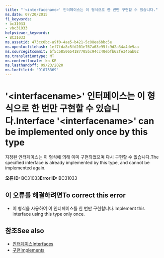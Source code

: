 ```yaml
---
title: "'<interfacename>' 인터페이스는 이 형식으로 한 번만 구현할 수 있습니다."
ms.date: 07/20/2015
f1_keywords:
- bc31033
- vbc31033
helpviewer_keywords:
- BC31033
ms.assetid: 473cc0bc-a9f0-4ae5-b421-5c08ea6bbc5e
ms.openlocfilehash: 1ef7fda8c5fd201e767a63e95fc9d2a34a4de9aa
ms.sourcegitcommit: bf5c5850654187705bc94cc40ebfb62fe346ab02
ms.translationtype: MT
ms.contentlocale: ko-KR
ms.lasthandoff: 09/23/2020
ms.locfileid: "91073369"
---
```

# <a name="interface-interfacename-can-be-implemented-only-once-by-this-type"></a><span data-ttu-id="91c75-102">'\<interfacename>' 인터페이스는 이 형식으로 한 번만 구현할 수 있습니다.</span><span class="sxs-lookup"><span data-stu-id="91c75-102">Interface '\<interfacename>' can be implemented only once by this type</span></span>

<span data-ttu-id="91c75-103">지정된 인터페이스는 이 형식에 의해 이미 구현되었으며 다시 구현할 수 없습니다.</span><span class="sxs-lookup"><span data-stu-id="91c75-103">The specified interface is already implemented by this type, and cannot be implemented again.</span></span>  
  
 <span data-ttu-id="91c75-104">**오류 ID:** BC31033</span><span class="sxs-lookup"><span data-stu-id="91c75-104">**Error ID:** BC31033</span></span>  
  
## <a name="to-correct-this-error"></a><span data-ttu-id="91c75-105">이 오류를 해결하려면</span><span class="sxs-lookup"><span data-stu-id="91c75-105">To correct this error</span></span>  
  
- <span data-ttu-id="91c75-106">이 형식을 사용하여 이 인터페이스를 한 번만 구현합니다.</span><span class="sxs-lookup"><span data-stu-id="91c75-106">Implement this interface using this type only once.</span></span>  
  
## <a name="see-also"></a><span data-ttu-id="91c75-107">참조</span><span class="sxs-lookup"><span data-stu-id="91c75-107">See also</span></span>

- [<span data-ttu-id="91c75-108">인터페이스</span><span class="sxs-lookup"><span data-stu-id="91c75-108">Interfaces</span></span>](../programming-guide/language-features/interfaces/index.md)
- [<span data-ttu-id="91c75-109">구현</span><span class="sxs-lookup"><span data-stu-id="91c75-109">Implements</span></span>](../language-reference/statements/implements-clause.md)
